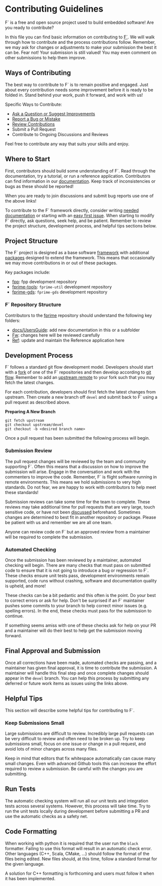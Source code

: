 # Contributing Guidelines

F´ is a free and open source project used to build embedded software!  Are you ready to contribute?

In this file you can find basic information on contributing to [F´](https://github.com/nasa/fprime). We will walk through how to contribute and the process contributions follow. Remember, we may ask for changes or adjustments to make your submission the best it can be. Fear not! Your submission is still valued! You may even comment on other submissions to help them improve.

## Ways of Contributing

The best way to contribute to F´ is to remain positive and engaged. Just about every contribution needs some improvement before it is ready to be folded in. Stand behind your work, push it forward, and work with us!

Specific Ways to Contribute:
- [Ask a Question or Suggest Improvements](https://github.com/nasa/fprime/discussions/new)
- [Report a Bug or Mistake](https://github.com/nasa/fprime/issues/new/choose)
- [Review Contributions](https://github.com/nasa/fprime/pulls)
- Submit a Pull Request
- Contribute to Ongoing Discussions and Reviews

Feel free to contribute any way that suits your skills and enjoy.

## Where to Start

First, contributors should build some understanding of F´. Read through the documentation, try a tutorial, or run a reference application. Contributors can find information in our [documentation](https://nasa.github.io/fprime/). Keep track of inconsistencies or bugs as these should be reported!

When you are ready to join discussions and submit bug reports use one of the above links!

To contribute to the F´ framework directly, consider writing [needed documentation](https://github.com/nasa/fprime/issues?q=is%3Aissue+is%3Aopen+label%3ADocumentation) or starting with an [easy first issue](https://github.com/nasa/fprime/issues?q=is%3Aissue+is%3Aopen+label%3A%22Easy+First+Issue%22). When starting to modify F´ directly, ask questions, seek help, and be patient. Remember to review the project structure, development process, and helpful tips sections below.

## Project Structure

The F´ project is designed as a base software [framework](https://github.com/nasa/fprime) with additional [packages](https://github.com/fprime-community) designed to extend the framework. This means that occasionally we may move contributions in or out of these packages.

Key packages include:

- [fpp](https://github.com/fprime-community/fpp): fpp development repository
- [fprime-tools](https://github.com/fprime-community/fprime-tools): `fprime-util` development repository
- [fprime-gds](https://github.com/fprime-community/fprime-gds): `fprime-gds` development repository


### F´ Repository Structure

Contributors to the [fprime](https://github.com/nasa/fprime) repository should understand the following key folders:

- [docs/UsersGuide](https://github.com/nasa/fprime/tree/devel/docs/UsersGuide): add new documentation in this or a subfolder
- [Fw](https://github.com/nasa/fprime/tree/devel/Fw): changes here will be reviewed carefully
- [Ref](https://github.com/nasa/fprime/tree/devel/Ref): update and maintain the Reference application here

## Development Process

F´ follows a standard git flow development model. Developers should start with a [fork](https://docs.github.com/en/get-started/quickstart/fork-a-repo) of one of the F´ repositories and then develop according to [git flow](https://docs.github.com/en/get-started/quickstart/github-flow). Remember to add an [upstream remote](https://docs.github.com/en/pull-requests/collaborating-with-pull-requests/working-with-forks/configuring-a-remote-for-a-fork) to your fork such that you may fetch the latest changes.

For each contribution, developers should first fetch the latest changes from upstream. Then create a new branch off `devel` and submit back to F´ using a pull request as described above.

**Preparing A New Branch**
```
git fetch upstream
git checkout upstream/devel
git checkout -b <desired branch name>
```

Once a pull request has been submitted the following process will begin.

### Submission Review

The pull request changes will be reviewed by the team and community supporting F´. Often this means that a discussion on how to improve the submission will arise. Engage in the conversation and work with the commenters to improve the code. Remember, F´ is flight software running in remote environments. This means we hold submissions to very high standards.  Do not fear, we are happy to work with contributors to help meet these standards!

Submission reviews can take some time for the team to complete. These reviews may take additional time for pull requests that are very large, touch sensitive code, or have not been [discussed](https://github.com/nasa/fprime/discussions) beforehand. Sometimes changes are determined to best fit in another repository or package. Please be patient with us and remember we are all one team.

Anyone can review code on F´ but an approved review from a maintainer will be required to complete the submission.

### Automated Checking

Once the submission has been reviewed by a maintainer, automated checking will begin. There are many checks that must pass on submitted code to ensure that it is not going to introduce a bug or regression to F´. These checks ensure unit tests pass, development environments remain supported, code runs without crashing, software and documentation quality is upheld, and more!

These checks can be a bit pedantic and this often is the point. Do your best to correct errors or ask for help. Don't be surprised if an F´ maintainer pushes some commits to your branch to help correct minor issues (e.g. spelling errors). In the end, these checks must pass for the submission to continue.

If something seems amiss with one of these checks ask for help on your PR and a maintainer will do their best to help get the submission moving forward.

## Final Approval and Submission

Once all corrections have been made, automated checks are passing, and a maintainer has given final approval, it is time to contribute the submission. A maintainer will handle this final step and once complete changes should appear in the `devel` branch. You can help this process by submitting any deferred or future work items as issues using the links above.

## Helpful Tips

This section will describe some helpful tips for contributing to F´.

### Keep Submissions Small

Large submissions are difficult to review. Incredibly large pull requests can be very difficult to review and often need to be broken up. Try to keep submissions small, focus on one issue or change in a pull request, and avoid lots of minor changes across many files.

Keep in mind that editors that fix whitespace automatically can cause many small changes. Even with advanced Github tools this can increase the effort required to review a submission. Be careful with the changes you are submitting.

## Run Tests

The automatic checking system will run all our unit tests and integration tests across several systems. However, this process will take time. Try to run the unit tests locally during development before submitting a PR and use the automatic checks as a safety net.

## Code Formatting

When working with python it is required that the user run the `black` formatter. Failing to use this format will result in an automatic check error. Other languages (C++, Scala, CMake, ...) should follow the format of the files being edited. New files should, at this time, follow a standard format for the given language.

A solution for C++ formatting is forthcoming and users must follow it when it has been implemented.
